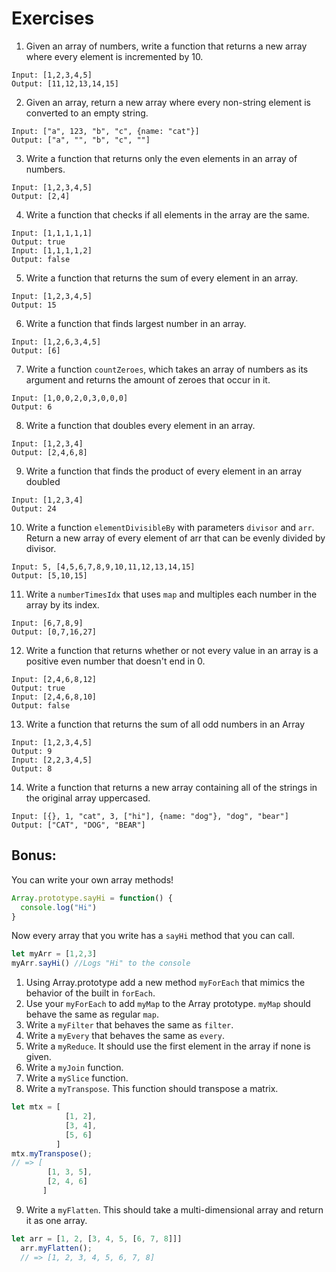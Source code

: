 # Exercises
1. Given an array of numbers, write a function that returns a new array where every element is incremented by 10.
```
Input: [1,2,3,4,5]
Output: [11,12,13,14,15]
```
2. Given an array, return a new array where every non-string element is converted to an empty string.
```
Input: ["a", 123, "b", "c", {name: "cat"}]
Output: ["a", "", "b", "c", ""]
```
3. Write a function that returns only the even elements in an array of numbers.
```
Input: [1,2,3,4,5]
Output: [2,4]
```
4. Write a function that checks if all elements in the array are the same.
```
Input: [1,1,1,1,1]
Output: true
Input: [1,1,1,1,2]
Output: false
```
5. Write a function that returns the sum of every element in an array.
```
Input: [1,2,3,4,5]
Output: 15
```
6. Write a function that finds largest number in an array.
```
Input: [1,2,6,3,4,5]
Output: [6]
```
7. Write a function `countZeroes`, which takes an array of numbers as its argument and returns the amount of zeroes that occur in it.
```
Input: [1,0,0,2,0,3,0,0,0]
Output: 6
```
8. Write a function that doubles every element in an array.
```
Input: [1,2,3,4]
Output: [2,4,6,8]
```
9. Write a function that finds the product of every element in an array doubled
```
Input: [1,2,3,4]
Output: 24
```
10. Write a function `elementDivisibleBy` with parameters `divisor` and `arr`.  Return a new array of every element of arr that can be evenly divided by divisor.
```
Input: 5, [4,5,6,7,8,9,10,11,12,13,14,15]
Output: [5,10,15]
```
11. Write a `numberTimesIdx` that uses `map` and multiples each number in the array by its index.
```
Input: [6,7,8,9]
Output: [0,7,16,27]
```
12. Write a function that returns whether or not every value in an array is a positive even number that doesn't end in 0.
```
Input: [2,4,6,8,12]
Output: true
Input: [2,4,6,8,10]
Output: false
```
13. Write a function that returns the sum of all odd numbers in an Array
```
Input: [1,2,3,4,5]
Output: 9
Input: [2,2,3,4,5]
Output: 8
```
14. Write a function that returns a new array containing all of the strings in the original array uppercased.
```
Input: [{}, 1, "cat", 3, ["hi"], {name: "dog"}, "dog", "bear"]
Output: ["CAT", "DOG", "BEAR"]
```
## Bonus:
You can write your own array methods!
```js
Array.prototype.sayHi = function() {
  console.log("Hi")
}
```
Now every array that you write has a `sayHi` method that you can call.
```js
let myArr = [1,2,3]
myArr.sayHi() //Logs "Hi" to the console
```
1. Using Array.prototype add a new method `myForEach` that mimics the behavior of the built in `forEach`.
2. Use your `myForEach` to add `myMap` to the Array prototype. `myMap` should behave the same as regular `map`.
3. Write a `myFilter` that behaves the same as `filter`.
4. Write a `myEvery` that behaves the same as `every`.
5. Write a `myReduce`. It should use the first element in the array if none is given.
6. Write a `myJoin` function.
7. Write a `mySlice` function.
8. Write a `myTranspose`. This function should transpose a matrix.
```js
let mtx = [
            [1, 2],
            [3, 4],
            [5, 6]
          ]
mtx.myTranspose();
// => [
        [1, 3, 5],
        [2, 4, 6]
       ]
```
9. Write a `myFlatten`. This should take a multi-dimensional array and return it as one array.
```js
let arr = [1, 2, [3, 4, 5, [6, 7, 8]]]
  arr.myFlatten();
  // => [1, 2, 3, 4, 5, 6, 7, 8]
```
